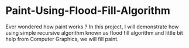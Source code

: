# Paint-Using-Flood-Fill-Algorithm
Ever wondered how paint works ? In this project, I will demonstrate how using simple recursive algorithm known as flood fill algorithm and little bit help from Computer Graphics, we will fill paint.
